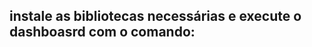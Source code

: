 ## instale as bibliotecas necessárias e execute o dashboasrd com o comando:

```streamlit run spotify_dashboard.py

```
